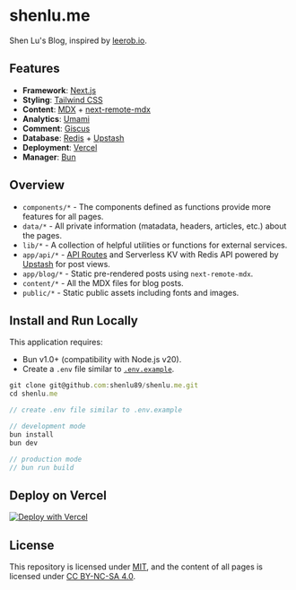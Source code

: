 # shenlu.me

Shen Lu's Blog, inspired by [leerob.io](https://leerob.io/).

## Features

- **Framework**: [Next.js](https://nextjs.org)
- **Styling**: [Tailwind CSS](https://tailwindcss.com)
- **Content**: [MDX](https://mdxjs.com/) + [next-remote-mdx](https://github.com/hashicorp/next-mdx-remote)
- **Analytics**: [Umami](https://umami.is/)
- **Comment**: [Giscus](https://giscus.app)
- **Database**: [Redis](https://redis.io/) + [Upstash](https://upstash.com/)
- **Deployment**: [Vercel](https://vercel.com)
- **Manager**: [Bun](https://bun.sh/)

## Overview

- `components/*` - The components defined as functions provide more features for all pages.
- `data/*` - All private information (matadata, headers, articles, etc.) about the pages.
- `lib/*` - A collection of helpful utilities or functions for external services.
- `app/api/*` - [API Routes](https://nextjs.org/docs/app/building-your-application/routing/router-handlers) and Serverless KV with Redis API powered by [Upstash](https://upstash.com/) for post views.
- `app/blog/*` - Static pre-rendered posts using `next-remote-mdx`.
- `content/*` - All the MDX files for blog posts.
- `public/*` - Static public assets including fonts and images.

## Install and Run Locally

This application requires:

- Bun v1.0+ (compatibility with Node.js v20).
- Create a `.env` file similar to [`.env.example`](/.env.example).

```js
git clone git@github.com:shenlu89/shenlu.me.git
cd shenlu.me

// create .env file similar to .env.example

// development mode
bun install
bun dev

// production mode
// bun run build
```

## Deploy on Vercel

[![Deploy with Vercel](https://vercel.com/button)](https://vercel.com/new/clone?repository-url=https://github.com/shenlu89/shenlu.me)

## License

This repository is licensed under [MIT](https://github.com/shenlu89/shenlu89.github.io/blob/main/LICENSE), and the content of all pages is licensed under [CC BY-NC-SA 4.0](http://creativecommons.org/licenses/by-nc-sa/4.0/).
